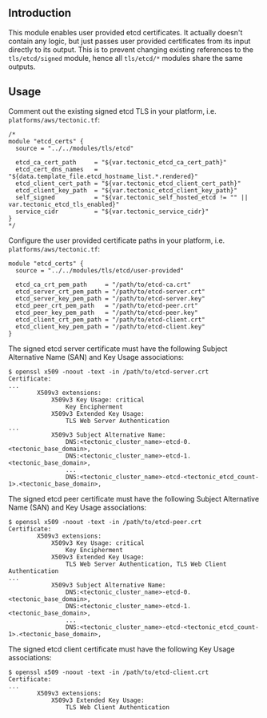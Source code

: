 ## Introduction

This module enables user provided etcd certificates.
It actually doesn't contain any logic, but just passes user provided certificates from its input directly to its output.
This is to prevent changing existing references to the `tls/etcd/signed` module, hence all `tls/etcd/*` modules share
the same outputs.

## Usage

Comment out the existing signed etcd TLS in your platform, i.e. `platforms/aws/tectonic.tf`:
```
/*
module "etcd_certs" {
  source = "../../modules/tls/etcd"

  etcd_ca_cert_path     = "${var.tectonic_etcd_ca_cert_path}"
  etcd_cert_dns_names   = "${data.template_file.etcd_hostname_list.*.rendered}"
  etcd_client_cert_path = "${var.tectonic_etcd_client_cert_path}"
  etcd_client_key_path  = "${var.tectonic_etcd_client_key_path}"
  self_signed           = "${var.tectonic_self_hosted_etcd != "" || var.tectonic_etcd_tls_enabled}"
  service_cidr          = "${var.tectonic_service_cidr}"
}
*/
```

Configure the user provided certificate paths in your platform, i.e. `platforms/aws/tectonic.tf`:
```
module "etcd_certs" {
  source = "../../modules/tls/etcd/user-provided"

  etcd_ca_crt_pem_path     = "/path/to/etcd-ca.crt"
  etcd_server_crt_pem_path = "/path/to/etcd-server.crt"
  etcd_server_key_pem_path = "/path/to/etcd-server.key"
  etcd_peer_crt_pem_path   = "/path/to/etcd-peer.crt"
  etcd_peer_key_pem_path   = "/path/to/etcd-peer.key"
  etcd_client_crt_pem_path = "/path/to/etcd-client.crt"
  etcd_client_key_pem_path = "/path/to/etcd-client.key"
}
```

The signed etcd server certificate must have the following Subject Alternative Name (SAN) and Key Usage associations:
```
$ openssl x509 -noout -text -in /path/to/etcd-server.crt 
Certificate:
...
        X509v3 extensions:
            X509v3 Key Usage: critical
                Key Encipherment
            X509v3 Extended Key Usage: 
                TLS Web Server Authentication
...
            X509v3 Subject Alternative Name: 
                DNS:<tectonic_cluster_name>-etcd-0.<tectonic_base_domain>,
                DNS:<tectonic_cluster_name>-etcd-1.<tectonic_base_domain>,
                ...
                DNS:<tectonic_cluster_name>-etcd-<tectonic_etcd_count-1>.<tectonic_base_domain>,
```

The signed etcd peer certificate must have the following Subject Alternative Name (SAN) and Key Usage associations:
```
$ openssl x509 -noout -text -in /path/to/etcd-peer.crt 
Certificate:
        X509v3 extensions:
            X509v3 Key Usage: critical
                Key Encipherment
            X509v3 Extended Key Usage: 
                TLS Web Server Authentication, TLS Web Client Authentication
...
            X509v3 Subject Alternative Name: 
                DNS:<tectonic_cluster_name>-etcd-0.<tectonic_base_domain>,
                DNS:<tectonic_cluster_name>-etcd-1.<tectonic_base_domain>,
                ...
                DNS:<tectonic_cluster_name>-etcd-<tectonic_etcd_count-1>.<tectonic_base_domain>,
```

The signed etcd client certificate must have the following Key Usage associations:
```
$ openssl x509 -noout -text -in /path/to/etcd-client.crt 
Certificate:
...
        X509v3 extensions:
            X509v3 Extended Key Usage: 
                TLS Web Client Authentication
```
